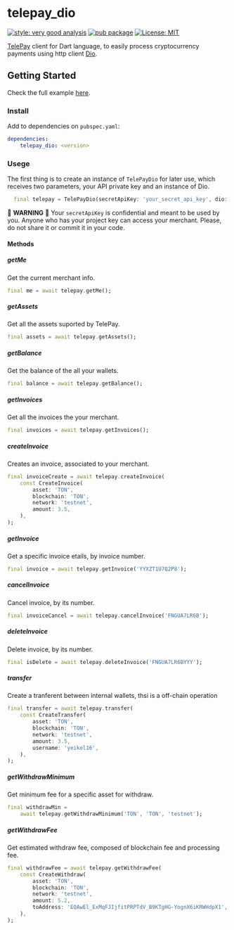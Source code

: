 # telepay_dio

[![style: very good analysis][very_good_analysis_badge]][very_good_analysis_link]   [![pub package][pub_badge]][pub_link]   [![License: MIT][license_badge]][license_link]

[TelePay][telepay_link] client for Dart language, to easily process cryptocurrency payments using http client [Dio](dio_package_link).

## Getting Started

Check the full example [here](https://github.com/telepay-cash/telepay-dart/blob/main/packages/telepay_dio/example/main.dart).

### Install

Add to dependencies on `pubspec.yaml`:

```yaml
dependencies:
    telepay_dio: <version>
```

### Usege

The first thing is to create an instance of `TelePayDio` for later use, which receives two parameters, your API private key and an instance of Dio.

```dart
  final telepay = TelePayDio(secretApiKey: 'your_secret_api_key', dio: Dio());
```

🚨  **WARNING** 🚨
Your `secretApiKey` is confidential and meant to be used by you. Anyone who has your project key can access your merchant. Please, do not share it or commit it in your code.

#### Methods

##### getMe

Get the current merchant info.

```dart
final me = await telepay.getMe();
```

##### getAssets

Get all the assets suported by TelePay.

```dart
final assets = await telepay.getAssets();
```

##### getBalance

Get the balance of the all your wallets.

```dart
final balance = await telepay.getBalance();
```

##### getInvoices

Get all the invoices the your merchant.

```dart
final invoices = await telepay.getInvoices();
```

##### createInvoice

Creates an invoice, associated to your merchant.

```dart
final invoiceCreate = await telepay.createInvoice(
    const CreateInvoice(
        asset: 'TON',
        blockchain: 'TON',
        network: 'testnet',
        amount: 3.5,
    ),
);
```

##### getInvoice

Get a specific invoice etails, by invoice number.

```dart
final invoice = await telepay.getInvoice('YYXZT1U7Q2P8');
```

##### cancelInvoice

Cancel invoice, by its number.

```dart
final invoiceCancel = await telepay.cancelInvoice('FNGUA7LR6B');
```

##### deleteInvoice

Delete invoice, by its number.

```dart
final isDelete = await telepay.deleteInvoice('FNGUA7LR6BYYY');
```

##### transfer

Create a tranferent between internal wallets, thsi is a off-chain operation

```dart
final transfer = await telepay.transfer(
    const CreateTransfer(
        asset: 'TON',
        blockchain: 'TON',
        network: 'testnet',
        amount: 3.5,
        username: 'yeikel16',
    ),
);
```

##### getWithdrawMinimum

Get minimum fee for a specific asset for withdraw.

```dart
final withdrawMin =
    await telepay.getWithdrawMinimum('TON', 'TON', 'testnet');
```

##### getWithdrawFee

Get estimated withdraw fee, composed of blockchain fee and processing fee.

```dart
final withdrawFee = await telepay.getWithdrawFee(
    const CreateWithdraw(
        asset: 'TON',
        blockchain: 'TON',
        network: 'testnet',
        amount: 5.2,
        toAddress: 'EQAwEl_ExMqFJIjfitPRPTdV_B9KTgHG-YognX6iKRWHdpX1',
    ),
);
```

[codecov_link]: https://codecov.io/gh/telepay/telepay-dart
[coverage_badge]: https://codecov.io/gh/telepay/telepay-dart/branch/main/graph/badge.svg
[license_badge]: https://img.shields.io/badge/license-MIT-blue.svg
[pub_badge]: https://img.shields.io/pub/v/telepay_dio.svg
[pub_link]: https://pub.dartlang.org/packages/telepay_dio
[license_link]: https://opensource.org/licenses/MIT
[very_good_analysis_badge]: https://img.shields.io/badge/style-very_good_analysis-B22C89.svg
[very_good_analysis_link]: https://pub.dev/packages/very_good_analysis
[telepay_link]: https://telepay.cash
[dio_package_link]: https://pub.dev/packages/dio
